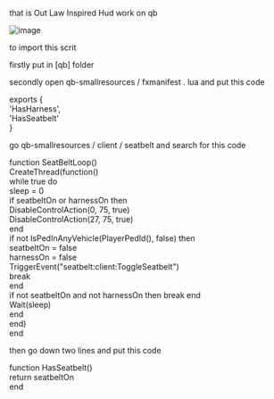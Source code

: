 that is Out Law Inspired Hud work on qb 


![image](https://github.com/user-attachments/assets/8727cc4d-e364-403f-a3d3-af169d7fff05)


to import this scrit  

firstly put in [qb] folder  

secondly open qb-smallresources / fxmanifest . lua and put this code  

exports {  
    'HasHarness',  
    'HasSeatbelt'  
}  

go qb-smallresources / client / seatbelt and search for this code  

function SeatBeltLoop()  
    CreateThread(function()  
        while true do  
            sleep = 0   
            if seatbeltOn or harnessOn then  
                DisableControlAction(0, 75, true)  
                DisableControlAction(27, 75, true)   
            end  
            if not IsPedInAnyVehicle(PlayerPedId(), false) then  
                seatbeltOn = false  
                harnessOn = false  
                TriggerEvent("seatbelt:client:ToggleSeatbelt")  
                break  
            end  
            if not seatbeltOn and not harnessOn then break end  
            Wait(sleep)  
        end  
    end)  
end  

then go down two lines and put this code 

function HasSeatbelt()  
    return seatbeltOn  
end  
